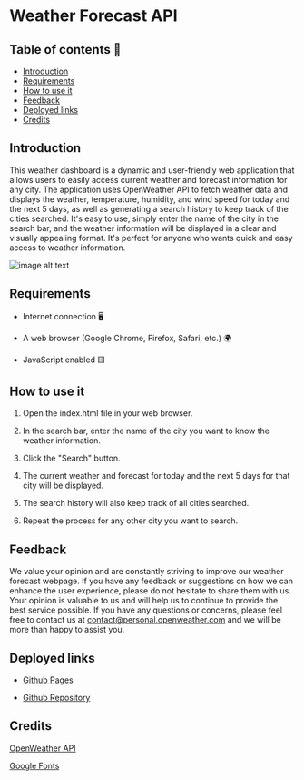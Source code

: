 # Weather Forecast API

## Table of contents 🚀

* [Introduction](#introduction)
* [Requirements](#requirements)
* [How to use it](#how-to-use-it)
* [Feedback](#feedback)
* [Deployed links](#deployed-links)
* [Credits](#credits)

## Introduction

This weather dashboard is a dynamic and user-friendly web application that allows users to easily access current weather and forecast information for any city. The application uses OpenWeather API to fetch weather data and displays the weather, temperature, humidity, and wind speed for today and the next 5 days, as well as generating a search history to keep track of the cities searched. It's easy to use, simply enter the name of the city in the search bar, and the weather information will be displayed in a clear and visually appealing format. It's perfect for anyone who wants quick and easy access to weather information.

![image alt text]()

## Requirements

* Internet connection 🖥️

* A web browser (Google Chrome, Firefox, Safari, etc.) 🌍

* JavaScript enabled 🟨

## How to use it

1. Open the index.html file in your web browser.

2. In the search bar, enter the name of the city you want to know the weather information.

3. Click the "Search" button.

4. The current weather and forecast for today and the next 5 days for that city will be displayed.

5. The search history will also keep track of all cities searched.

6. Repeat the process for any other city you want to search.

## Feedback

We value your opinion and are constantly striving to improve our weather forecast webpage. If you have any feedback or suggestions on how we can enhance the user experience, please do not hesitate to share them with us. Your opinion is valuable to us and will help us to continue to provide the best service possible. If you have any questions or concerns, please feel free to contact us at contact@personal.openweather.com and we will be more than happy to assist you.

## Deployed links

* [Github Pages]()

* [Github Repository](https://github.com/Fabri-Tech?tab=repositories)

## Credits

[OpenWeather API](https://openweathermap.org/)

[Google Fonts](https://fonts.google.com/)
